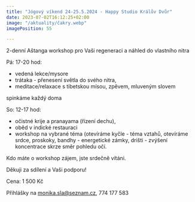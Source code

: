 ```yaml
---
title: "Jógový víkend 24-25.5.2024 - Happy Studio Králův Dvůr"
date: 2023-07-02T16:12:25+02:00
image: "/aktuality/čakry.webp"
imagePosition: 55

---
```


2-denní Aštanga workshop pro Vaši regeneraci a náhled do vlastního nitra

Pá: 17-20 hod:
- vedená lekce/mysore
- trátaka - přenesení světla do svého nitra,
- meditace/relaxace s tibetskou mísou, zpěvem, mluveným slovem

spinkáme každý doma

So: 12-17 hod:
- očistné krije a pranayama (řízení dechu),
- oběd v indické restauraci
- workshop na vybrané téma (otevíráme kyčle - téma vztahů, otevíráme srdce, proskoky, bandhy - energetické zámky, drišti - zvýšení koncentrace skrze směr pohledu očí.

Kdo máte o workshop zájem, jste srdečně vítáni.

Děkuji za sdílení a Vaši podporu!
<!--more-->

Cena: 1 500 Kč

Přihlášky na monika.sla@seznam.cz, 774 177 583
